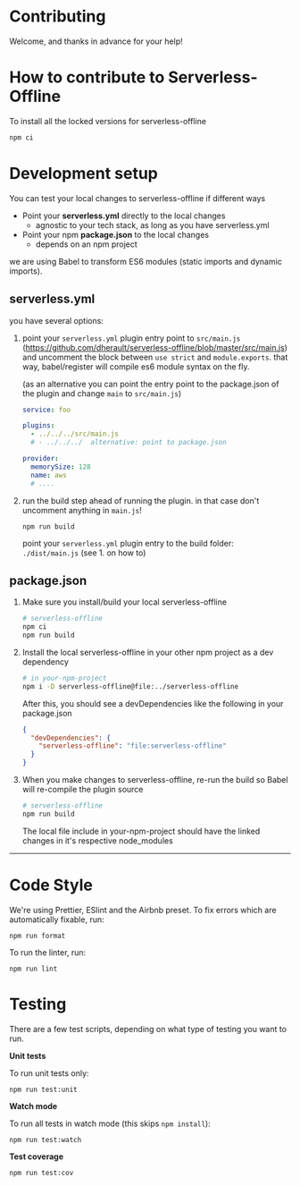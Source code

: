 # Contributing

Welcome, and thanks in advance for your help!

# How to contribute to Serverless-Offline

To install all the locked versions for serverless-offline
```bash
npm ci
```

# Development setup

You can test your local changes to serverless-offline if different ways
- Point your **serverless.yml** directly to the local changes
  - agnostic to your tech stack, as long as you have serverless.yml
- Point your npm **package.json** to the local changes
  - depends on an npm project

we are using Babel to transform ES6 modules (static imports and dynamic imports).

## serverless.yml

you have several options:

1. point your `serverless.yml` plugin entry point to `src/main.js`
    (https://github.com/dherault/serverless-offline/blob/master/src/main.js) and
    uncomment the block between `use strict` and `module.exports`. that way,
    babel/register will compile es6 module syntax on the fly.

    (as an alternative you can point the entry point to the package.json of the
    plugin and change `main` to `src/main.js`)

    ```yaml
    service: foo

    plugins:
      - ../../../src/main.js
      # - ../../../  alternative: point to package.json

    provider:
      memorySize: 128
      name: aws
      # ....
    ```

2. run the build step ahead of running the plugin. in that case don't uncomment
    anything in `main.js`!
    ```
    npm run build
    ```
    point your `serverless.yml` plugin entry to the build folder: `./dist/main.js`
    (see 1. on how to)

## package.json

1. Make sure you install/build your local serverless-offline
    ```bash
    # serverless-offline
    npm ci
    npm run build
    ```
2. Install the local serverless-offline in your other npm project as a dev dependency
    ```bash
    # in your-npm-project
    npm i -D serverless-offline@file:../serverless-offline
    ```
    After this, you should see a devDependencies like the following in your package.json
    ```JSON
    {
      "devDependencies": {
        "serverless-offline": "file:serverless-offline"
      }
    }
    ```
3. When you make changes to serverless-offline, re-run the build so Babel will
    re-compile the plugin source
    ```bash
    # serverless-offline
    npm run build
    ```
    The local file include in your-npm-project should have the linked changes in
    it's respective node_modules

---

# Code Style

We're using Prettier, ESlint and the Airbnb preset. To fix errors which are automatically fixable, run:

```
npm run format
```

To run the linter, run:

```
npm run lint
```

# Testing

There are a few test scripts, depending on what type of testing you want to run. 

**Unit tests**

To run unit tests only:

```
npm run test:unit
```

**Watch mode**

To run all tests in watch mode (this skips `npm install`):

```
npm run test:watch
```

**Test coverage**

```
npm run test:cov
```
